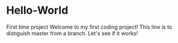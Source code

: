 # Hello-World
First time project 
Welcome to my first coding project!
This line is to distiguish master from a branch. Let's see if it works!
